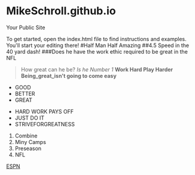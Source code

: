 MikeSchroll.github.io
=====================

Your Public Site

To get started, open the index.html file to find instructions and examples. You'll start your editing there!
#Half Man Half Amazing 
##4.5 Speed in the 40 yard dash! 
###Does he have the work ethic required to be great in the NFL
> How great can he be?
*Is he Number 1*
**Work Hard Play Harder**
**Being_great_isn't going to come easy**

 * GOOD
 * BETTER 
 * GREAT

 - HARD WORK PAYS OFF
 - JUST DO IT
 - STRIVEFORGREATNESS

1. Combine
2. Miny Camps
3. Preseason
4. NFL

[ESPN](www.espn.com)
